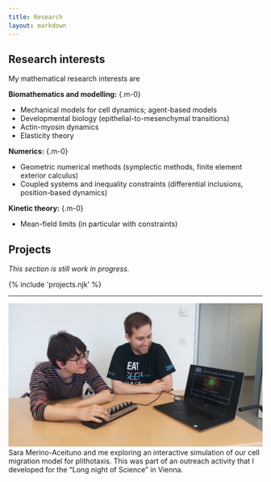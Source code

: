 ```yaml
---
title: Research
layout: markdown
---
```


## Research interests

My mathematical research interests are

**Biomathematics and modelling:** {.m-0}
- Mechanical models for cell dynamics; agent-based models
- Developmental biology (epithelial-to-mesenchymal transitions)
- Actin-myosin dynamics
- Elasticity theory

**Numerics:** {.m-0}
- Geometric numerical methods (symplectic methods, finite element exterior calculus)
- Coupled systems and inequality constraints (differential inclusions, position-based dynamics)

**Kinetic theory:** {.m-0}
- Mean-field limits (in particular with constraints)


## Projects

_This section is still work in progress._

{% include 'projects.njk' %}


---



<div class="drop-shadow-xl  mb-8 cursor-pointer" onclick="location.href='./projects/cell-migration-model'">
<img src="./steffen_sara_interactive.jpg" class="mb-0 rounded-t">
<div class="text-center bg-slate-300 pt-2 pb-2 rounded-b">
Sara Merino-Aceituno and me exploring an interactive simulation of our cell migration model for plithotaxis. This was part of an outreach activity that I developed for the “Long night of Science” in Vienna.
</div>
</div> 
